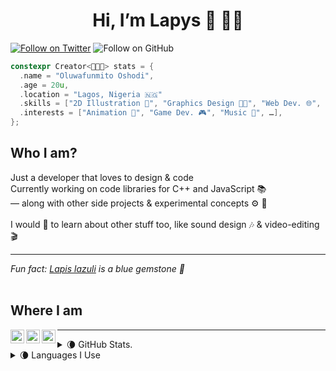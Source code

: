 <h1 center style="
  align-content: center !important;
  align-items: center !important;
  display: block !important;
  left: auto !important;
  justify-content: center !important;
  margin-left: auto !important;
  margin-right: auto !important;
  right: auto !important;
  text-align: center !important;
  vertical-align: middle !important;
  width: 100% !important
"> <center> Hi, I&rsquo;m Lapys 🌙 👋🏾 </center> </h1>

[![Follow on Twitter](https://img.shields.io/twitter/follow/Lapys_Arts?color=1DA1F2&label=Follow%20on%20Twitter&logo=twitter&style=for-the-badge)](https://twitter.com/intent/follow?original_referer=https%3A%2F%2Fgithub.com%2FLapysDev&screen_name=Lapys_Arts)
![Follow on GitHub](https://img.shields.io/github/followers/LapysDev?color=181717&label=Follow%20on%20GitHub&logo=Github&style=for-the-badge)

```cpp
constexpr Creator<👨🏾‍💻> stats = {
  .name = "Oluwafunmito Oshodi",
  .age = 20u,
  .location = "Lagos, Nigeria 🇳🇬"
  .skills = ["2D Illustration 🎨", "Graphics Design 👨‍🎨", "Web Dev. 🌐", …],
  .interests = ["Animation 🧍‍", "Game Dev. 🎮", "Music 🎸", …],
};
```
<h2> Who I am? </h2>
Just a developer that loves to design & code
<br/>
Currently working on code libraries for C++ and JavaScript 📚 <br/>
— along with other side projects & experimental concepts ⚙️ 🧪 <br/>
<br/>
I would 💙 to learn about other stuff too, like sound design 🎶 & video-editing 🎬 <br/>
<hr/>
<i> Fun fact: <a href="https://en.wikipedia.org/wiki/Lapis_lazuli" target="_blank" rel="noopener noreferrer">Lapis lazuli</a> is a blue gemstone 💍 </i>
<br/> <br/>

<h2> Where I am </h2>
<a href="https://stackoverflow.com/users/7364573/lapys"> <img align="left" alt="Lapys | StackOverflow" width="22px" src="https://cdn.jsdelivr.net/npm/simple-icons@3.13.0/icons/stackoverflow.svg"/> </a>
<a href="https://twitter.com/Lapys_Arts"> <img align="left" alt="Lapys | Twitter" width="22px" src="https://cdn.jsdelivr.net/npm/simple-icons@v3/icons/twitter.svg"/> </a>
<a href="https://www.youtube.com/channel/UCaDSL0cTCxuA3EBd94IBHVw"> <img align="left" alt="Lapys | YouTube" width="22px" src="https://cdn.jsdelivr.net/npm/simple-icons@3.13.0/icons/youtube.svg"/> </a>
<hr/>

<details>
  <summary> 🌘 GitHub Stats. </summary>

  <br/>
  <img align="left" alt="Lapys' GitHub ranking/ statistics" src="https://github-readme-stats.vercel.app/api?count_private=true&hide=contribs,issues,prs&include_all_commits&custom_title=Statistics&locale=en&show_icons=true&theme=dark&username=LapysDev"/>
  <br clear="all"/>
</details>

<details>
  <summary> 🌘 Languages I Use </summary>

  <br/>
  <img align="left" alt="Lapys' programming languages used on GitHub" src="https://github-readme-stats.vercel.app/api/top-langs/?layout=compact&theme=dark&username=LapysDev"/>
  <br clear="all"/>
</details>
